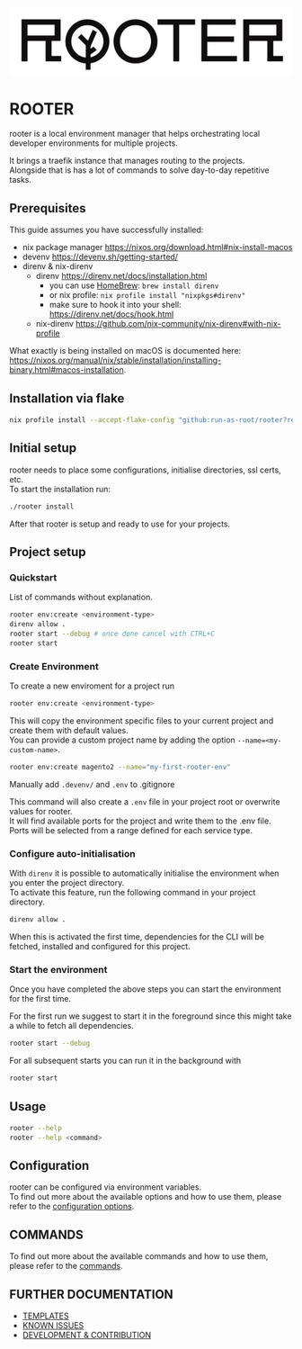 ![rooter logo](docs/images/rooter-logo.jpg)

# ROOTER

rooter is a local environment manager that helps orchestrating local developer environments for multiple projects.

It brings a traefik instance that manages routing to the projects.  
Alongside that is has a lot of commands to solve day-to-day repetitive tasks.

## Prerequisites

This guide assumes you have successfully installed:

- nix package manager https://nixos.org/download.html#nix-install-macos
- devenv https://devenv.sh/getting-started/
- direnv & nix-direnv
    - direnv https://direnv.net/docs/installation.html
        - you can use [HomeBrew](https://formulae.brew.sh/formula/direnv#default): `brew install direnv`
        - or nix profile: `nix profile install "nixpkgs#direnv"`
        - make sure to hook it into your shell: https://direnv.net/docs/hook.html
    - nix-direnv https://github.com/nix-community/nix-direnv#with-nix-profile

What exactly is being installed on macOS is documented
here: https://nixos.org/manual/nix/stable/installation/installing-binary.html#macos-installation.

## Installation via flake

```bash
nix profile install --accept-flake-config "github:run-as-root/rooter?ref=main#rooter"
```

## Initial setup

rooter needs to place some configurations, initialise directories, ssl certs, etc.  
To start the installation run:

```bash
./rooter install
```

After that rooter is setup and ready to use for your projects.

## Project setup

### Quickstart

List of commands without explanation.

```bash
rooter env:create <environment-type>
direnv allow .
rooter start --debug # once done cancel with CTRL+C
rooter start
```

### Create Environment

To create a new enviroment for a project run

```bash
rooter env:create <environment-type>
```

This will copy the environment specific files to your current project and create them with default values.  
You can provide a custom project name by adding the option `--name=<my-custom-name>`.

```bash
rooter env:create magento2 --name="my-first-rooter-env"
```

Manually add `.devenv/` and `.env` to .gitignore

This command will also create a `.env` file in your project root or overwrite values for rooter.  
It will find available ports for the project and write them to the .env file.  
Ports will be selected from a range defined for each service type.

### Configure auto-initialisation

With `direnv` it is possible to automatically initialise the environment when you enter the project directory.  
To activate this feature, run the following command in your project directory.

```bash
direnv allow .
```

When this is activated the first time, dependencies for the CLI will be fetched, installed and configured for this
project.

### Start the environment

Once you have completed the above steps you can start the environment for the first time.

For the first run we suggest to start it in the foreground since this might take a while to fetch all dependencies.

```bash
rooter start --debug
```

For all subsequent starts you can run it in the background with

```bash
rooter start
```

## Usage

```bash
rooter --help
rooter --help <command>
```

## Configuration

rooter can be configured via environment variables.  
To find out more about the available options and how to use them,
please refer to the [configuration options](docs/CONFIGURATION.md).

## COMMANDS

To find out more about the available commands and how to use them, please refer to the [commands](docs/COMMANDS.md).

## FURTHER DOCUMENTATION

- [TEMPLATES](docs/TEMPLATES.md)
- [KNOWN ISSUES](docs/KNOWN_ISSUES.md)
- [DEVELOPMENT & CONTRIBUTION](docs/DEVELOPMENT.md)